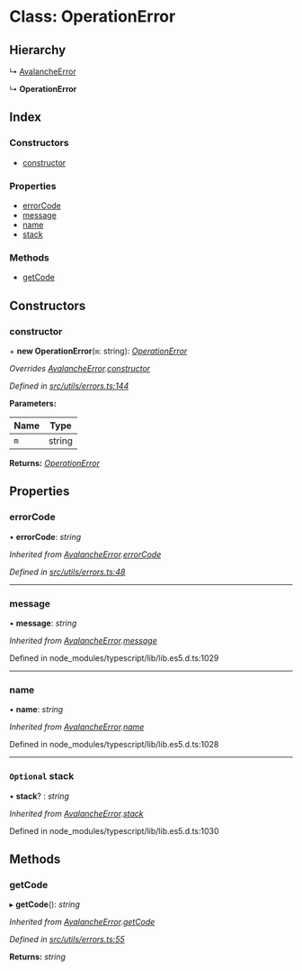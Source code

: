 # Class: OperationError

## Hierarchy

↳ [AvalancheError](src_utils.avalancheerror)

↳ **OperationError**

## Index

### Constructors

- [constructor](src_utils.operationerror#constructor)

### Properties

- [errorCode](src_utils.operationerror#errorcode)
- [message](src_utils.operationerror#message)
- [name](src_utils.operationerror#name)
- [stack](src_utils.operationerror#optional-stack)

### Methods

- [getCode](src_utils.operationerror#getcode)

## Constructors

### constructor

\+ **new OperationError**(`m`: string): _[OperationError](src_utils.operationerror)_

_Overrides [AvalancheError](src_utils.avalancheerror).[constructor](src_utils.avalancheerror#constructor)_

_Defined in [src/utils/errors.ts:144](https://github.com/chain4travel/caminojs/blob/3883166/src/utils/errors.ts#L144)_

**Parameters:**

| Name | Type   |
| ---- | ------ |
| `m`  | string |

**Returns:** _[OperationError](src_utils.operationerror)_

## Properties

### errorCode

• **errorCode**: _string_

_Inherited from [AvalancheError](src_utils.avalancheerror).[errorCode](src_utils.avalancheerror#errorcode)_

_Defined in [src/utils/errors.ts:48](https://github.com/chain4travel/caminojs/blob/3883166/src/utils/errors.ts#L48)_

---

### message

• **message**: _string_

_Inherited from [AvalancheError](src_utils.avalancheerror).[message](src_utils.avalancheerror#message)_

Defined in node_modules/typescript/lib/lib.es5.d.ts:1029

---

### name

• **name**: _string_

_Inherited from [AvalancheError](src_utils.avalancheerror).[name](src_utils.avalancheerror#name)_

Defined in node_modules/typescript/lib/lib.es5.d.ts:1028

---

### `Optional` stack

• **stack**? : _string_

_Inherited from [AvalancheError](src_utils.avalancheerror).[stack](src_utils.avalancheerror#optional-stack)_

Defined in node_modules/typescript/lib/lib.es5.d.ts:1030

## Methods

### getCode

▸ **getCode**(): _string_

_Inherited from [AvalancheError](src_utils.avalancheerror).[getCode](src_utils.avalancheerror#getcode)_

_Defined in [src/utils/errors.ts:55](https://github.com/chain4travel/caminojs/blob/3883166/src/utils/errors.ts#L55)_

**Returns:** _string_
